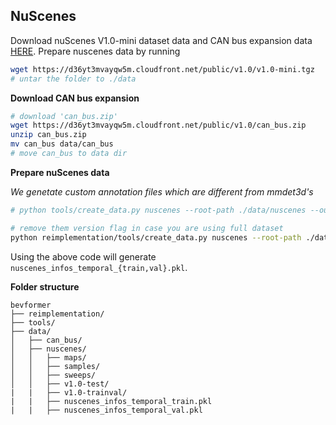 

## NuScenes
Download nuScenes V1.0-mini dataset data  and CAN bus expansion data [HERE](https://www.nuscenes.org/download). Prepare nuscenes data by running

```sh
wget https://d36yt3mvayqw5m.cloudfront.net/public/v1.0/v1.0-mini.tgz
# untar the folder to ./data
```

**Download CAN bus expansion**
```sh
# download 'can_bus.zip'
wget https://d36yt3mvayqw5m.cloudfront.net/public/v1.0/can_bus.zip
unzip can_bus.zip
mv can_bus data/can_bus 
# move can_bus to data dir
```

**Prepare nuScenes data**

*We genetate custom annotation files which are different from mmdet3d's*
```sh
# python tools/create_data.py nuscenes --root-path ./data/nuscenes --out-dir ./data/nuscenes --extra-tag nuscenes --version v1.0-mini --canbus ./data

# remove them version flag in case you are using full dataset
python reimplementation/tools/create_data.py nuscenes --root-path ./data/nuscenes --out-dir ./data/nuscenes --extra-tag nuscenes  --canbus ./data
```

Using the above code will generate `nuscenes_infos_temporal_{train,val}.pkl`.

**Folder structure**
```
bevformer
├── reimplementation/
├── tools/
├── data/
│   ├── can_bus/
│   ├── nuscenes/
│   │   ├── maps/
│   │   ├── samples/
│   │   ├── sweeps/
│   │   ├── v1.0-test/
|   |   ├── v1.0-trainval/
|   |   ├── nuscenes_infos_temporal_train.pkl
|   |   ├── nuscenes_infos_temporal_val.pkl
```
